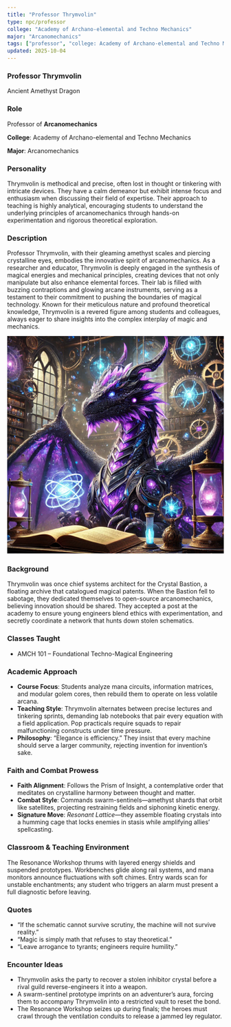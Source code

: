 ```yaml
---
title: "Professor Thrymvolin"
type: npc/professor
college: "Academy of Archano-elemental and Techno Mechanics"
major: "Arcanomechanics"
tags: ["professor", "college: Academy of Archano-elemental and Techno Mechanics", "major: Arcanomechanics","variant:amethyst"]
updated: 2025-10-04
---
```


### Professor Thrymvolin

Ancient Amethyst Dragon

### Role

Professor of **Arcanomechanics**

**College**: Academy of Archano-elemental and Techno Mechanics

**Major**: Arcanomechanics

### Personality

Thrymvolin is methodical and precise, often lost in thought or tinkering with intricate devices. They have a calm demeanor but exhibit intense focus and enthusiasm when discussing their field of expertise. Their approach to teaching is highly analytical, encouraging students to understand the underlying principles of arcanomechanics through hands-on experimentation and rigorous theoretical exploration.

### Description

Professor Thrymvolin, with their gleaming amethyst scales and piercing crystalline eyes, embodies the innovative spirit of arcanomechanics. As a researcher and educator, Thrymvolin is deeply engaged in the synthesis of magical energies and mechanical principles, creating devices that not only manipulate but also enhance elemental forces. Their lab is filled with buzzing contraptions and glowing arcane instruments, serving as a testament to their commitment to pushing the boundaries of magical technology. Known for their meticulous nature and profound theoretical knowledge, Thrymvolin is a revered figure among students and colleagues, always eager to share insights into the complex interplay of magic and mechanics.

![7D195336-7768-4989-A090-A13877AF049C](/assets/images/7D195336-7768-4989-A090-A13877AF049C.webp)

### Background

Thrymvolin was once chief systems architect for the Crystal Bastion, a floating archive that catalogued magical patents. When the Bastion fell to sabotage, they dedicated themselves to open-source arcanomechanics, believing innovation should be shared. They accepted a post at the academy to ensure young engineers blend ethics with experimentation, and secretly coordinate a network that hunts down stolen schematics.

### Classes Taught

- AMCH 101 – Foundational Techno-Magical Engineering

### Academic Approach

- **Course Focus**: Students analyze mana circuits, information matrices, and modular golem cores, then rebuild them to operate on less volatile arcana.
- **Teaching Style**: Thrymvolin alternates between precise lectures and tinkering sprints, demanding lab notebooks that pair every equation with a field application. Pop practicals require squads to repair malfunctioning constructs under time pressure.
- **Philosophy**: “Elegance is efficiency.” They insist that every machine should serve a larger community, rejecting invention for invention’s sake.

### Faith and Combat Prowess

- **Faith Alignment**: Follows the Prism of Insight, a contemplative order that meditates on crystalline harmony between thought and matter.
- **Combat Style**: Commands swarm-sentinels—amethyst shards that orbit like satellites, projecting restraining fields and siphoning kinetic energy.
- **Signature Move**: *Resonant Lattice*—they assemble floating crystals into a humming cage that locks enemies in stasis while amplifying allies’ spellcasting.

### Classroom & Teaching Environment

The Resonance Workshop thrums with layered energy shields and suspended prototypes. Workbenches glide along rail systems, and mana monitors announce fluctuations with soft chimes. Entry wards scan for unstable enchantments; any student who triggers an alarm must present a full diagnostic before leaving.

### Quotes

- “If the schematic cannot survive scrutiny, the machine will not survive reality.”
- “Magic is simply math that refuses to stay theoretical.”
- “Leave arrogance to tyrants; engineers require humility.”

### Encounter Ideas

- Thrymvolin asks the party to recover a stolen inhibitor crystal before a rival guild reverse-engineers it into a weapon.
- A swarm-sentinel prototype imprints on an adventurer’s aura, forcing them to accompany Thrymvolin into a restricted vault to reset the bond.
- The Resonance Workshop seizes up during finals; the heroes must crawl through the ventilation conduits to release a jammed ley regulator.

